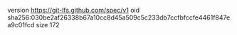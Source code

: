 version https://git-lfs.github.com/spec/v1
oid sha256:030be2af26338b67a10cc8d45a509c5c233db7ccfbfccfe4461f847ea9c01fcd
size 172
